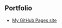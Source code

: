 ## Portfolio

- [My GitHub Pages site](https://github.com/artemiswkearney/artemiswkearney.github.io)
